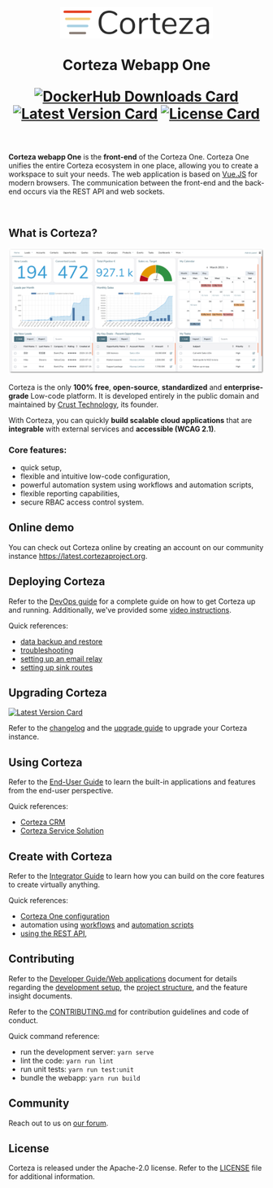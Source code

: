 <h1 align="center">
  <img width="300px" src=".github/assets/corteza_logo.svg" />
  <br />
  <p>Corteza Webapp One</p>

  <div align="center">

  [![DockerHub Downloads Card](https://img.shields.io/docker/pulls/cortezaproject/corteza-webapp)](https://img.shields.io/docker/pulls/cortezaproject/corteza-webapp)
  [![Latest Version Card](https://img.shields.io/github/v/tag/cortezaproject/corteza-webapp-one?label=stable%20version)](https://img.shields.io/github/v/tag/cortezaproject/corteza-webapp-one?label=stable%20version)
  [![License Card](https://img.shields.io/github/license/cortezaproject/corteza-webapp-one)](https://img.shields.io/github/license/cortezaproject/corteza-webapp-one)

  </div>
</h1>

<br />

**Corteza webapp One** is the **front-end** of the Corteza One.
Corteza One unifies the entire Corteza ecosystem in one place, allowing you to create a workspace to suit your needs.
The web application is based on [Vue.JS](https://vuejs.org/) for modern browsers.
The communication between the front-end and the back-end occurs via the REST API and web sockets.

<br />

## What is Corteza?

<div align="center">
  <img style="max-height: 350px;" src=".github/assets/corteza_dashboard.png" />
</div>

Corteza is the only **100% free**, **open-source**, **standardized** and **enterprise-grade** Low-code platform.
It is developed entirely in the public domain and maintained by [Crust Technology](https://www.crust.tech/), its founder.

With Corteza, you can quickly **build scalable cloud applications** that are **integrable** with external services and **accessible (WCAG 2.1)**.

### Core features:

* quick setup,
* flexible and intuitive low-code configuration,
* powerful automation system using workflows and automation scripts,
* flexible reporting capabilities,
* secure RBAC access control system.

## Online demo

You can check out Corteza online by creating an account on our community instance https://latest.cortezaproject.org.

## Deploying Corteza

Refer to the [DevOps guide](https://docs.cortezaproject.org/corteza-docs/2021.3/devops-guide/index.html) for a complete guide on how to get Corteza up and running.
Additionally, we've provided some [video instructions](https://forum.cortezaproject.org/t/videos-on-how-to-set-up-corteza/91).

Quick references:

* [data backup and restore](https://docs.cortezaproject.org/corteza-docs/2021.3/devops-guide/maintenance/backups.html)
* [troubleshooting](https://docs.cortezaproject.org/corteza-docs/2021.3/devops-guide/maintenance/troubleshooting.html)
* [setting up an email relay](https://docs.cortezaproject.org/corteza-docs/2021.3/devops-guide/extension-requirements/email-relay.html)
* [setting up sink routes](https://docs.cortezaproject.org/corteza-docs/2021.3/devops-guide/extension-requirements/sink-route.html)

## Upgrading Corteza

[![Latest Version Card](https://img.shields.io/github/v/tag/cortezaproject/corteza-webapp-one?label=latest%20stable%20version)](https://img.shields.io/github/v/tag/cortezaproject/corteza-webapp-one?label=latest%20stable%20version)

Refer to the [changelog](https://docs.cortezaproject.org/corteza-docs/2021.3/changelog/index.html) and the [upgrade guide](https://docs.cortezaproject.org/corteza-docs/2021.3/upgrade-guide/index.html) to upgrade your Corteza instance.

## Using Corteza

Refer to the [End-User Guide](https://docs.cortezaproject.org/corteza-docs/2021.3/end-user-guide/index.html) to learn the built-in applications and features from the end-user perspective.

Quick references:

* [Corteza CRM](https://docs.cortezaproject.org/corteza-docs/2021.3/end-user-guide/crm/index.html)
* [Corteza Service Solution](https://docs.cortezaproject.org/corteza-docs/2021.3/end-user-guide/service-solution/index.html)

## Create with Corteza

Refer to the [Integrator Guide](https://docs.cortezaproject.org/corteza-docs/2021.3/integrator-guide/index.html) to learn how you can build on the core features to create virtually anything.

Quick references:

* [Corteza One configuration](https://docs.cortezaproject.org/corteza-docs/2021.3/integrator-guide/compose-configuration/index.html)
* automation using [workflows](https://docs.cortezaproject.org/corteza-docs/2021.3/integrator-guide/workflows/index.html) and [automation scripts](https://docs.cortezaproject.org/corteza-docs/2021.3/integrator-guide/automation-scripts/index.html)
* [using the REST API](https://docs.cortezaproject.org/corteza-docs/2021.3/integrator-guide/accessing-corteza/index.html),

## Contributing

Refer to the [Developer Guide/Web applications](https://docs.cortezaproject.org/corteza-docs/2021.3/developer-guide/web-applications/index.html) document for details regarding the [development setup](https://docs.cortezaproject.org/corteza-docs/2021.3/developer-guide/web-applications/index.html#_development_setup), the [project structure](https://docs.cortezaproject.org/corteza-docs/2021.3/developer-guide/web-applications/structure.html), and the feature insight documents.

Refer to the [CONTRIBUTING.md](CONTRIBUTING.md) for contribution guidelines and code of conduct.

Quick command reference:

* run the development server: `yarn serve`
* lint the code: `yarn run lint`
* run unit tests: `yarn run test:unit`
* bundle the webapp: `yarn run build`

## Community

Reach out to us on [our forum](https://forum.cortezaproject.org/).

## License

Corteza is released under the Apache-2.0 license.
Refer to the [LICENSE](LICENSE) file for additional information.
